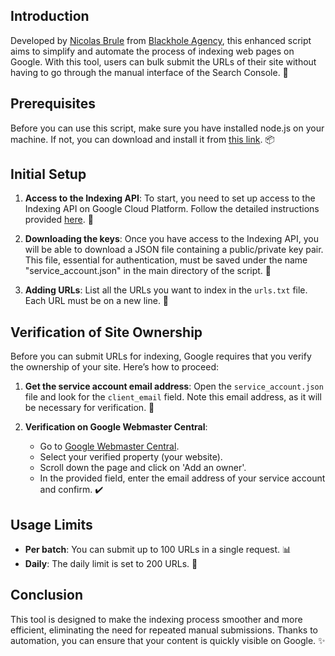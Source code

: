 ## Introduction

Developed by [Nicolas Brule](https://nicolas-brule.fr) from [Blackhole Agency](https://agence-seo-caen.fr), this enhanced script aims to simplify and automate the process of indexing web pages on Google. With this tool, users can bulk submit the URLs of their site without having to go through the manual interface of the Search Console. 🚀

## Prerequisites

Before you can use this script, make sure you have installed node.js on your machine. If not, you can download and install it from [this link](https://nodejs.org/en/download/). 📦

## Initial Setup

1. **Access to the Indexing API**: To start, you need to set up access to the Indexing API on Google Cloud Platform. Follow the detailed instructions provided [here](https://developers.google.com/search/apis/indexing-api/v3/prereqs). 🔑

2. **Downloading the keys**: Once you have access to the Indexing API, you will be able to download a JSON file containing a public/private key pair. This file, essential for authentication, must be saved under the name "service_account.json" in the main directory of the script. 📄

3. **Adding URLs**: List all the URLs you want to index in the `urls.txt` file. Each URL must be on a new line. 📝

## Verification of Site Ownership

Before you can submit URLs for indexing, Google requires that you verify the ownership of your site. Here’s how to proceed:

1. **Get the service account email address**: Open the `service_account.json` file and look for the `client_email` field. Note this email address, as it will be necessary for verification. 📧

2. **Verification on Google Webmaster Central**:
   - Go to [Google Webmaster Central](https://www.google.com/webmasters/verification/home).
   - Select your verified property (your website).
   - Scroll down the page and click on 'Add an owner'.
   - In the provided field, enter the email address of your service account and confirm. ✔️

## Usage Limits

- **Per batch**: You can submit up to 100 URLs in a single request. 📊
- **Daily**: The daily limit is set to 200 URLs. 📅

## Conclusion

This tool is designed to make the indexing process smoother and more efficient, eliminating the need for repeated manual submissions. Thanks to automation, you can ensure that your content is quickly visible on Google. ✨
